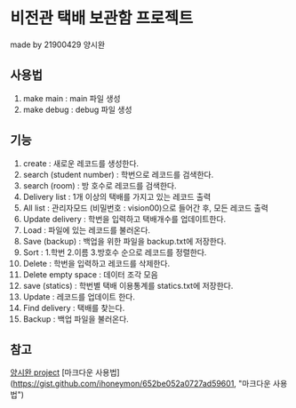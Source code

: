 # 비전관 택배 보관함 프로젝트 #
made by 21900429 양시완
## 사용법 ##
1. make main : main 파일 생성
2. make debug : debug 파일 생성
## 기능 ##
1. create : 새로운 레코드를 생성한다.
2. search (student number) : 학번으로 레코드를 검색한다.
3. search (room) : 방 호수로 레코드를 검색한다.
4. Delivery list : 1개 이상의 택배를 가지고 있는 레코드 출력
5. All list : 관리자모드 (비밀번호 : vision00)으로 들어간 후, 모든 레코드 출력
6. Update delivery : 학번을 입력하고 택배개수를 업데이트한다.
7. Load : 파일에 있는 레코드를 불러온다.
8. Save (backup) : 백업을 위한 파일을 backup.txt에 저장한다.
9. Sort : 1.학번 2.이름 3.방호수 순으로 레코드를 정렬한다.
10. Delete : 학번을 입력하고 레코드를 삭제한다.
11. Delete empty space : 데이터 조각 모음
12. save (statics) : 학번별 택배 이용통계를 statics.txt에 저장한다.
13. Update : 레코드를 업데이트 한다.
14. Find delivery : 택배를 찾는다.
15. Backup : 백업 파일을 불러온다.

## 참고 ##
[양시완 project](https://github.com/Yangsiwan/project01, "project01 github")
[마크다운 사용법] (https://gist.github.com/ihoneymon/652be052a0727ad59601, "마크다운 사용법")

